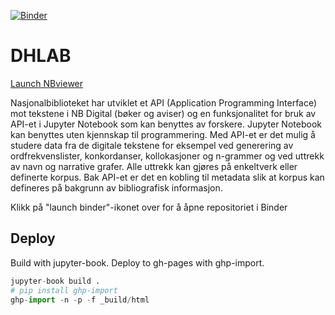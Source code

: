 [![Binder](https://mybinder.org/badge_logo.svg)](https://mybinder.org/v2/gh/NationalLibraryOfNorway/digital_tekstanalyse/HEAD)
# DHLAB

[Launch NBviewer](https://nbviewer.org/github/NationalLibraryOfNorway/digital_tekstanalyse/tree/main/) 

Nasjonalbiblioteket har utviklet et API (Application Programming Interface) mot tekstene i NB Digital (bøker og aviser) og en funksjonalitet for bruk av API-et i Jupyter Notebook som kan benyttes av forskere. Jupyter Notebook kan benyttes uten kjennskap til programmering. Med API-et er det mulig å studere data fra de digitale tekstene for eksempel ved generering av ordfrekvenslister, konkordanser, kollokasjoner og n-grammer og ved uttrekk av navn og narrative grafer. Alle uttrekk kan gjøres på enkeltverk eller definerte korpus. Bak API-et er det en kobling til metadata slik at korpus kan defineres på bakgrunn av bibliografisk informasjon.

Klikk på "launch binder"-ikonet over for å åpne repositoriet i Binder


## Deploy

Build with jupyter-book. Deploy to gh-pages with ghp-import.

```python
jupyter-book build .
# pip install ghp-import
ghp-import -n -p -f _build/html
```
